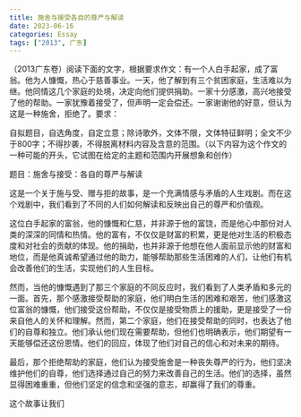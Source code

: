 ```yaml
---
title: 施舍与接受各自的尊严与解读
date: 2023-06-16
categories: Essay
tags: ["2013", 广东]
---
```


（2013广东卷）阅读下面的文字，根据要求作文：有一个人白手起家，成了富翁。他为人慷慨，热心于慈善事业。一天，他了解到有三个贫困家庭，生活难以为继。他同情这几个家庭的处境，决定向他们提供捐助。一家十分感激，高兴地接受了他的帮助。一家犹豫着接受了，但声明一定会偿还。一家谢谢他的好意，但认为这是一种施舍，拒绝了。要求：

自拟题目，自选角度，自定立意；除诗歌外，文体不限，文体特征鲜明；全文不少于800字；不得抄袭，不得脱离材料内容及含意的范围。（以下内容为这个作文的一种可能的开头，它试图在给定的主题和范围内开展想象和创作）

题目：施舍与接受：各自的尊严与解读

这是一个关于施与受、赠与拒的故事，是一个充满情感与矛盾的人生戏剧。而在这个戏剧中，我们看到了不同的人们如何解读和反映出自己的尊严和价值观。

这位白手起家的富翁，他的慷慨和仁慈，并非源于他的富饶，而是他心中那份对人类的深深的同情和热情。他的富有，不仅仅是财富的积累，更是他对生活的积极态度和对社会的贡献的体现。他的捐助，也并非源于他想在他人面前显示他的财富和地位，而是他真诚希望通过他的助力，能够帮助那些生活困难的人们，让他们有机会改善他们的生活，实现他们的人生目标。

然而，当他的慷慨遇到了那三个家庭的不同反应时，我们看到了人类矛盾和多元的一面。首先，那个感激接受帮助的家庭，他们明白生活的困难和艰苦，他们感激这位富翁的慷慨，他们接受这份帮助，不仅仅是接受物质上的援助，更是接受了一份来自他人的关怀和理解。然而，第二个家庭，他们在接受帮助的同时，也表达了他们的自尊和独立。他们承认他们现在需要帮助，但他们也明确表示，他们期望有一天能够偿还这份恩情。他们的回应，体现了他们对自己的信心和对未来的期待。

最后，那个拒绝帮助的家庭，他们认为接受施舍是一种丧失尊严的行为，他们坚决维护他们的自尊，他们选择通过自己的努力来改善自己的生活。他们的选择，虽然显得困难重重，但他们坚定的信念和坚强的意志，却赢得了我们的尊重。

这个故事让我们